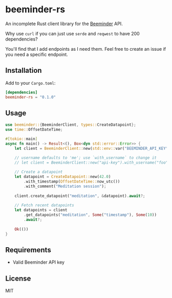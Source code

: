 # beeminder-rs

An incomplete Rust client library for the [Beeminder](https://www.beeminder.com/) API.

Why use `curl` if you can just use `serde` and `reqwest` to have 200 dependencies?

You'll find that I add endpoints as I need them. Feel free to create an issue if 
you need a specific endpoint.

## Installation

Add to your `Cargo.toml`:
```toml
[dependencies]
beeminder-rs = "0.1.0"
```

## Usage

```rust
use beeminder::{BeeminderClient, types::CreateDatapoint};
use time::OffsetDateTime;

#[tokio::main]
async fn main() -> Result<(), Box<dyn std::error::Error>> {
    let client = BeeminderClient::new(std::env::var("BEEMINDER_API_KEY")?);

    // username defaults to 'me'; use `with_username` to change it
    // let client = BeeminderClient::new("api-key").with_username("foo");
    
    // Create a datapoint
    let datapoint = CreateDatapoint::new(42.0)
        .with_timestamp(OffsetDateTime::now_utc())
        .with_comment("Meditation session");
        
    client.create_datapoint("meditation", &datapoint).await?;
    
    // Fetch recent datapoints
    let datapoints = client
        .get_datapoints("meditation", Some("timestamp"), Some(10))
        .await?;
        
    Ok(())
}
```

## Requirements

- Valid Beeminder API key

## License

MIT

